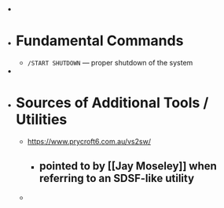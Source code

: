 -
- # Fundamental Commands
	- `/START SHUTDOWN` — proper shutdown of the system
-
- # Sources of Additional Tools / Utilities
	- https://www.prycroft6.com.au/vs2sw/
		- pointed to by [[Jay Moseley]] when referring to an SDSF-like utility
			-
	-